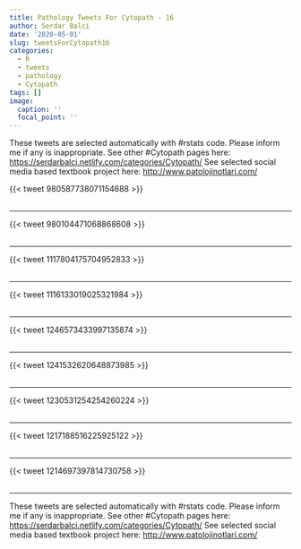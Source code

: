 ```yaml
---
title: Pathology Tweets For Cytopath - 16
author: Serdar Balci
date: '2020-05-01'
slug: tweetsForCytopath16
categories:
  - R
  - tweets
  - pathology
  - Cytopath
tags: []
image:
  caption: ''
  focal_point: ''
---
```



These tweets are selected automatically with #rstats code. Please inform me if any is inappropriate.
See other #Cytopath pages here: https://serdarbalci.netlify.com/categories/Cytopath/ 
See selected social media based textbook project here: http://www.patolojinotlari.com/

{{< tweet 980587738071154688 >}}
<br>
<br>
<hr>
{{< tweet 980104471068868608 >}}
<br>
<br>
<hr>
{{< tweet 1117804175704952833 >}}
<br>
<br>
<hr>
{{< tweet 1116133019025321984 >}}
<br>
<br>
<hr>
{{< tweet 1246573433997135874 >}}
<br>
<br>
<hr>
{{< tweet 1241532620648873985 >}}
<br>
<br>
<hr>
{{< tweet 1230531254254260224 >}}
<br>
<br>
<hr>
{{< tweet 1217188516225925122 >}}
<br>
<br>
<hr>
{{< tweet 1214697397814730758 >}}
<br>
<br>
<hr>


These tweets are selected automatically with #rstats code. Please inform me if any is inappropriate.
See other #Cytopath pages here: https://serdarbalci.netlify.com/categories/Cytopath/ 
See selected social media based textbook project here: http://www.patolojinotlari.com/

